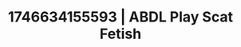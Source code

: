 ---
categories:
- AI-generated
- Feather touch
- Sensual slow talk
- Ethereal kink
- NSFW role reversal
- ASMR
- Erotic tension
- Cosplay
image: /assets/images/1746634155593.jpg
layout: post
seo:
  description: Featured content with premium ABDL Play, Scat Fetish. HD images available.
  keywords: ABDL Play, Scat Fetish
  og_image: /assets/images/1746634155593.jpg
  schema_type: VisualArtwork
tags:
- '#1746634155593'
- Scat Fetish
- ABDL Play
title: 1746634155593 | ABDL Play Scat Fetish
---